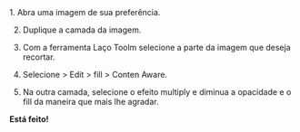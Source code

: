 <html>
1. Abra uma imagem de sua preferência.

2. Duplique a camada da imagem.

3. Com a ferramenta Laço Toolm selecione a parte da imagem que deseja recortar.

4. Selecione > Edit > fill > Conten Aware.

5. Na outra camada, selecione o efeito multiply e diminua a opacidade e o fill da maneira que mais lhe agradar.

<strong>Está feito!</strong>
</html>
